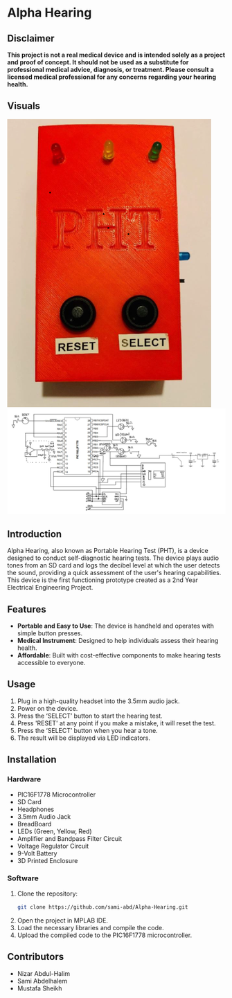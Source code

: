 # Alpha Hearing

## Disclaimer
**This project is not a real medical device and is intended solely as a project and proof of concept. It should not be used as a substitute for professional medical advice, diagnosis, or treatment. Please consult a licensed medical professional for any concerns regarding your hearing health.**

## Visuals
![Device Image](/device.png)
![Circuit Diagram](/circuit.png)

## Introduction
Alpha Hearing, also known as Portable Hearing Test (PHT), is a device designed to conduct self-diagnostic hearing tests. The device plays audio tones from an SD card and logs the decibel level at which the user detects the sound, providing a quick assessment of the user's hearing capabilities. This device is the first functioning prototype created as a 2nd Year Electrical Engineering Project.

## Features
- **Portable and Easy to Use**: The device is handheld and operates with simple button presses.
- **Medical Instrument**: Designed to help individuals assess their hearing health.
- **Affordable**: Built with cost-effective components to make hearing tests accessible to everyone.

## Usage
1. Plug in a high-quality headset into the 3.5mm audio jack.
2. Power on the device.
3. Press the ‘SELECT’ button to start the hearing test.
4. Press 'RESET' at any point if you make a mistake, it will reset the test.
5. Press the ‘SELECT’ button when you hear a tone.
6. The result will be displayed via LED indicators.

## Installation
### Hardware
- PIC16F1778 Microcontroller
- SD Card
- Headphones
- 3.5mm Audio Jack
- BreadBoard
- LEDs (Green, Yellow, Red)
- Amplifier and Bandpass Filter Circuit
- Voltage Regulator Circuit
- 9-Volt Battery
- 3D Printed Enclosure

### Software
1. Clone the repository:
    ```sh
    git clone https://github.com/sami-abd/Alpha-Hearing.git
    ```
2. Open the project in MPLAB IDE.
3. Load the necessary libraries and compile the code.
4. Upload the compiled code to the PIC16F1778 microcontroller.

## Contributors
- Nizar Abdul-Halim
- Sami Abdelhalem
- Mustafa Sheikh


